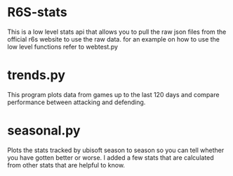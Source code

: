 # R6S-stats
This is a low level stats api that allows you to pull the raw json files from the official r6s website to use the raw data. for an example on how to use the low level functions refer to webtest.py

# trends.py
This program plots data from games up to the last 120 days and compare performance between attacking and defending.

# seasonal.py
Plots the stats tracked by ubisoft season to season so you can tell whether you have gotten better or worse. I added a few stats that are calculated from other stats that are helpful to know.